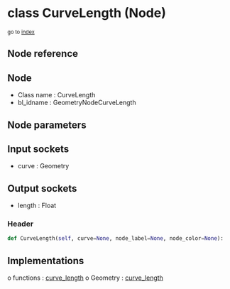 # class CurveLength (Node)

<sub>go to [index](/docs/index.md)</sub>

## Node reference

Node
----
 - Class name : CurveLength
 - bl_idname : GeometryNodeCurveLength

Node parameters
---------------

Input sockets
-------------
 - curve : Geometry

Output sockets
--------------
 - length : Float

### Header

``` python
def CurveLength(self, curve=None, node_label=None, node_color=None):
```

## Implementations

o functions : [curve_length](#curve_length)
o Geometry : [curve_length](#curve_length) 

